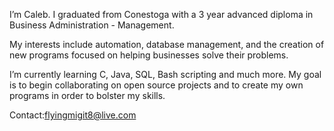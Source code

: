  I’m Caleb. I graduated from Conestoga with a 3 year advanced diploma in Business Administration - Management.
 
My interests include automation, database management, and the creation of new programs focused on helping businesses solve their problems.
 
 I’m currently learning C, Java, SQL, Bash scripting and much more. My goal is to begin collaborating on open source projects and to create my own programs in order to bolster my skills.
 
 Contact:flyingmigit8@live.com


